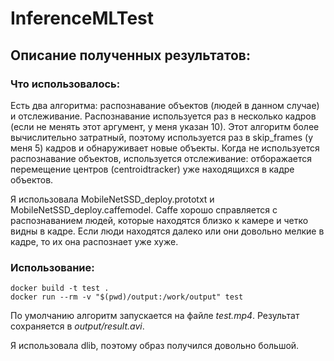 # InferenceMLTest

## Описание полученных результатов:

### Что использовалось:

Есть два алгоритма: распознавание объектов (людей в данном случае) и отслеживание.  Распознавание используется раз в несколько кадров (если не менять этот аргумент, у меня указан 10). Этот алгоритм более вычислительно затратный, поэтому используется раз в skip_frames (у меня 5) кадров и обнаруживает новые объекты. Когда не используется распознавание объектов, используется отслеживание: отборажается перемещение центров (centroidtracker) уже находящихся в кадре объектов. 

Я использовала MobileNetSSD_deploy.prototxt и MobileNetSSD_deploy.caffemodel.  Caffe хорошо справляется с распознаванием людей, которые находятся близко к камере и четко видны в кадре. Если люди находятся далеко или они довольно мелкие в кадре, то их она распознает уже хуже.

### Использование:

```
docker build -t test .
docker run --rm -v "$(pwd)/output:/work/output" test
```

По умолчанию алгоритм запускается на файле *test.mp4*. Результат сохраняется в *output/result.avi*. 

Я использовала dlib, поэтому образ получился довольно большой. 

